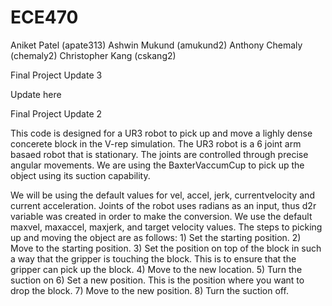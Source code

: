 # ECE470
Aniket Patel (apate313)
Ashwin Mukund (amukund2)
Anthony Chemaly (chemaly2)
Christopher Kang (cskang2)


Final Project Update 3

Update here


Final Project Update 2

This code is designed for a UR3 robot to pick up and move a lighly dense concerete block in the V-rep simulation. 
The UR3 robot is a 6 joint arm basaed robot that is stationary. The joints are controlled through precise angular movements. We are using the BaxterVaccumCup to pick up the object using its suction capability. 

We will be using the default values for vel, accel, jerk, currentvelocity and current acceleration. Joints of the robot uses radians as an input, thus d2r variable was created in order to make the conversion. We use the default maxvel, maxaccel,  maxjerk, and target velocity values. 
The steps to picking up and moving the object are as follows: 
    1) Set the starting position. 
    2) Move to the starting position. 
    3) Set the position on top of the block in such a way that the gripper is touching the block. This is to ensure that the gripper can pick up the block. 
    4) Move to the new location. 
    5) Turn the suction on
    6) Set a new position. This is the position where you want to drop the block.
    7) Move to the new position. 
    8) Turn the suction off. 
    
    
    
    
    
